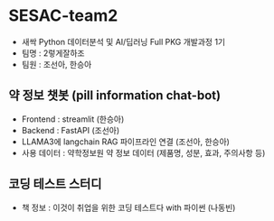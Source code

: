 # SESAC-team2
- 새싹 Python 데이터분석 및 AI/딥러닝 Full PKG 개발과정 1기
- 팀명 : 2렇게잘하조
- 팀원 : 조선아, 한승아

## 약 정보 챗봇 (pill information chat-bot)
- Frontend : streamlit  (한승아)
- Backend : FastAPI      (조선아)
- LLAMA3에 langchain RAG 파이프라인 연결 (조선아, 한승아)
- 사용 데이터 : 약학정보원 약 정보 데이터 (제품명, 성분, 효과, 주의사항 등)

## 코딩 테스트 스터디
- 책 정보 : 이것이 취업을 위한 코딩 테스트다 with 파이썬 (나동빈)
